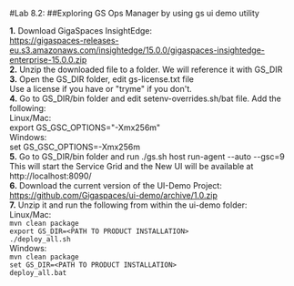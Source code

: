 #Lab 8.2:
##Exploring GS Ops Manager by using gs ui demo utility

**1.** Download GigaSpaces InsightEdge:<br>
        https://gigaspaces-releases-eu.s3.amazonaws.com/insightedge/15.0.0/gigaspaces-insightedge-enterprise-15.0.0.zip<br>
**2.** Unzip the downloaded file to a folder. We will reference it with GS_DIR<br>
**3.** Open the GS_DIR folder, edit gs-license.txt file<br>
    Use a license if you have or "tryme" if you don't.<br>
**4.** Go to GS_DIR/bin folder and edit setenv-overrides.sh/bat file. Add the following:<br>
Linux/Mac:<br>
    export GS_GSC_OPTIONS="-Xmx256m"<br>
Windows:<br>
    set GS_GSC_OPTIONS=-Xmx256m<br>
**5.** Go to GS_DIR/bin folder and run ./gs.sh host run-agent --auto --gsc=9<br>
    This will start the Service Grid and the New UI will be available at http://localhost:8090/<br>
**6.** Download the current version of the UI-Demo Project: <br>
https://github.com/Gigaspaces/ui-demo/archive/1.0.zip<br>
**7.** Unzip it and run the following from within the ui-demo folder:<br>
Linux/Mac:<br>
`mvn clean package`<br>
`export GS_DIR=<PATH TO PRODUCT INSTALLATION>`<br>
`./deploy_all.sh`<br>
Windows:<br>
`mvn clean package`<br>
`set GS_DIR=<PATH TO PRODUCT INSTALLATION>`<br>
`deploy_all.bat`<br>



